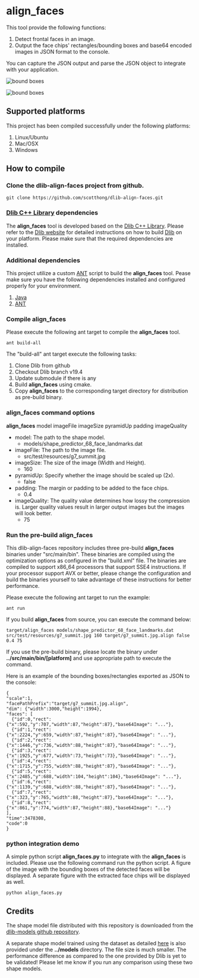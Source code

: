 # align_faces

This tool provide the following functions:

1. Detect frontal faces in an image.
2. Output the face chips' rectangles/bounding boxes and base64 encoded images in JSON format to the console.

You can capture the JSON output and parse the JSON object to integrate with your application.

![bound boxes](https://github.com/scotthong/dlib-align-faces/blob/master/src/main/resources/bounding_boxes.png)

![bound boxes](https://github.com/scotthong/dlib-align-faces/blob/master/src/main/resources/face_chips.png)

## Supported platforms
This project has been compiled successfully under the following platforms:

1. Linux/Ubuntu
2. Mac/OSX
3. Windows

## How to compile

### Clone the dlib-align-faces project from github.

```
git clone https://github.com/scotthong/dlib-align-faces.git
```

### [Dlib C++ Library](http://dlib.net) dependencies

The **align_faces** tool is developed based on the [Dlib C++ Library](http://dlib.net). Please refer to the [Dlib website](http://dlib.net) for detailed instructions on how to build [Dlib](http://dlib.net) on your platform. Please make sure that the required dependencies are installed.

### Additional dependencies

This project utilize a custom [ANT](http://ant.apache.org/) script to build the **align_faces** tool. Pease make sure you have the following dependencies installed and configured properly for your environment.

1. [Java](https://www.java.com)
2. [ANT](http://ant.apache.org/)

### Compile align_faces

Please execute the following ant target to compile the **align_faces** tool.

```
ant build-all
```

The "build-all" ant target execute the following tasks:

1. Clone Dlib from github
2. Checkout Dlib branch v19.4
3. Update submodule if there is any
4. Build **align_faces** using cmake.
5. Copy **align_faces** to the corresponding target directory for distribution as pre-build binary.

### align_faces command options

**align_faces** model imageFile imageSize pyramidUp padding imageQuality

* model: The path to the shape model.
    * models/shape_predictor_68_face_landmarks.dat
* imageFile: The path to the image file.
    * src/test/resources/g7_summit.jpg
* imageSize: The size of the image (Width and Height).
    * 160
* pyramidUp: Specify whether the image should be scaled up (2x).
    * false
* padding: The margin or padding to be added to the face chips.
    * 0.4
* imageQuality: The quality value determines how lossy the compression is. Larger quality values result in larger output images but the images will look better.
    * 75

### Run the pre-build align_faces

This dlib-align-faces repository includes three pre-build **align_faces** binaries under "src/main/bin". These binaries are compiled using the optimization options as configured in the "build.xml" file. The binaries are compiled to support x86_64 processors that support SSE4 instructions. If your processor support AVX or better, please change the configuration and build the binaries yourself to take advantage of these instructions for better performance.

Please execute the following ant target to run the example:
```
ant run
```

If you build **align_faces** from source, you can execute the command below:
```
target/align_faces models/shape_predictor_68_face_landmarks.dat src/test/resources/g7_summit.jpg 160 target/g7_summit.jpg.align false 0.4 75
```
If you use the pre-build binary, please locate the binary under **../src/main/bin/[platform]** and use appropriate path to execute the command.


Here is an example of the bounding boxes/rectangles exported as JSON to the console:
```
{
"scale":1,
"facePathPrefix":"target/g7_summit.jpg.align",
"dim": {"width":3000,"height":1994},
"faces": [
  {"id":0,"rect": {"x":592,"y":707,"width":87,"height":87},"base64Image": "..."},
  {"id":1,"rect": {"x":2224,"y":659,"width":87,"height":87},"base64Image": "..."},
  {"id":2,"rect": {"x":1446,"y":736,"width":88,"height":87},"base64Image": "..."},
  {"id":3,"rect": {"x":1925,"y":677,"width":73,"height":73},"base64Image": "..."},
  {"id":4,"rect": {"x":1715,"y":755,"width":88,"height":87},"base64Image": "..."},
  {"id":5,"rect": {"x":2485,"y":688,"width":104,"height":104},"base64Image": "..."},
  {"id":6,"rect": {"x":1139,"y":688,"width":88,"height":87},"base64Image": "..."},
  {"id":7,"rect": {"x":323,"y":765,"width":88,"height":87},"base64Image": "..."},
  {"id":8,"rect": {"x":861,"y":774,"width":87,"height":88},"base64Image": "..."}
],
"time":3478308,
"code":0
}
```

### python integration demo
A simple python script **align_faces.py** to integrate with the **align_faces** is included. Please use the following command run the python script. A figure of the image with the bounding boxes of the detected faces will be displayed. A separate figure with the extracted face chips will be displayed as well.
```
python align_faces.py
```

## Credits

The shape model file distributed with this repository is downloaded from the [dlib-models github repository](https://github.com/davisking/dlib-models).

A separate shape model trained using the dataset as detailed [here](https://github.com/davisking/dlib/issues/359) is also provided under the **../models** directory. The file size is much smaller. The performance difference as compared to the one provided by Dlib is yet to be validated! Please let me know if you run any comparison using these two shape models.

